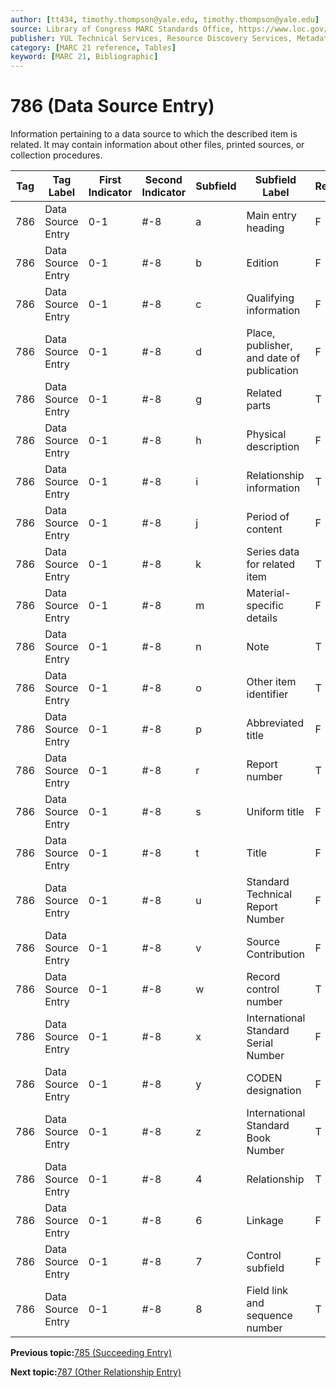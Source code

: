 ```yaml
---
author: [tt434, timothy.thompson@yale.edu, timothy.thompson@yale.edu]
source: Library of Congress MARC Standards Office, https://www.loc.gov/marc/bibliographic/bd786.html
publisher: YUL Technical Services, Resource Discovery Services, Metadata Services Unit
category: [MARC 21 reference, Tables]
keyword: [MARC 21, Bibliographic]
---
```


# 786 \(Data Source Entry\)

Information pertaining to a data source to which the described item is related. It may contain information about other files, printed sources, or collection procedures.

|Tag|Tag Label|First Indicator|Second Indicator|Subfield|Subfield Label|Repeatable|
|---|---------|---------------|----------------|--------|--------------|----------|
|786|Data Source Entry|0-1|\#-8|a|Main entry heading|F|
|786|Data Source Entry|0-1|\#-8|b|Edition|F|
|786|Data Source Entry|0-1|\#-8|c|Qualifying information|F|
|786|Data Source Entry|0-1|\#-8|d|Place, publisher, and date of publication|F|
|786|Data Source Entry|0-1|\#-8|g|Related parts|T|
|786|Data Source Entry|0-1|\#-8|h|Physical description|F|
|786|Data Source Entry|0-1|\#-8|i|Relationship information|T|
|786|Data Source Entry|0-1|\#-8|j|Period of content|F|
|786|Data Source Entry|0-1|\#-8|k|Series data for related item|T|
|786|Data Source Entry|0-1|\#-8|m|Material-specific details|F|
|786|Data Source Entry|0-1|\#-8|n|Note|T|
|786|Data Source Entry|0-1|\#-8|o|Other item identifier|T|
|786|Data Source Entry|0-1|\#-8|p|Abbreviated title|F|
|786|Data Source Entry|0-1|\#-8|r|Report number|T|
|786|Data Source Entry|0-1|\#-8|s|Uniform title|F|
|786|Data Source Entry|0-1|\#-8|t|Title|F|
|786|Data Source Entry|0-1|\#-8|u|Standard Technical Report Number|F|
|786|Data Source Entry|0-1|\#-8|v|Source Contribution|F|
|786|Data Source Entry|0-1|\#-8|w|Record control number|T|
|786|Data Source Entry|0-1|\#-8|x|International Standard Serial Number|F|
|786|Data Source Entry|0-1|\#-8|y|CODEN designation|F|
|786|Data Source Entry|0-1|\#-8|z|International Standard Book Number|T|
|786|Data Source Entry|0-1|\#-8|4|Relationship|T|
|786|Data Source Entry|0-1|\#-8|6|Linkage|F|
|786|Data Source Entry|0-1|\#-8|7|Control subfield|F|
|786|Data Source Entry|0-1|\#-8|8|Field link and sequence number|T|

**Previous topic:**[785 \(Succeeding Entry\)](../tables/785_bib_table.md)

**Next topic:**[787 \(Other Relationship Entry\)](../tables/787_bib_table.md)


